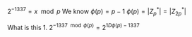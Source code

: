 $2^{-1337}=x \mod p$ 
We know
$\phi(p) = p-1$
$\phi(p)=|Z_p^*|=|Z_{2p}^*|$

What is this 1.
$2^{-1337 \mod \phi(p)}=2^{1D \phi (p)-1337}$ 

